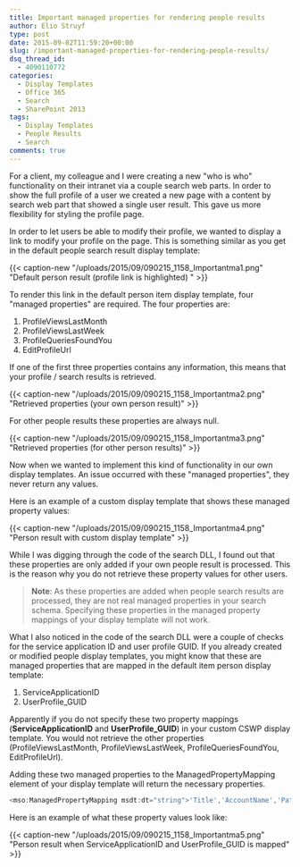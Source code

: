```yaml
---
title: Important managed properties for rendering people results
author: Elio Struyf
type: post
date: 2015-09-02T11:59:20+00:00
slug: /important-managed-properties-for-rendering-people-results/
dsq_thread_id:
  - 4090110772
categories:
  - Display Templates
  - Office 365
  - Search
  - SharePoint 2013
tags:
  - Display Templates
  - People Results
  - Search
comments: true
---
```


For a client, my colleague and I were creating a new "who is who" functionality on their intranet via a couple search web parts. In order to show the full profile of a user we created a new page with a content by search web part that showed a single user result. This gave us more flexibility for styling the profile page.

In order to let users be able to modify their profile, we wanted to display a link to modify your profile on the page. This is something similar as you get in the default people search result display template:

{{< caption-new "/uploads/2015/09/090215_1158_Importantma1.png" "Default person result (profile link is highlighted) " >}}

To render this link in the default person item display template, four "managed properties" are required. The four properties are:

1.  ProfileViewsLastMonth
2.  ProfileViewsLastWeek
3.  ProfileQueriesFoundYou
4.  EditProfileUrl

If one of the first three properties contains any information, this means that your profile / search results is retrieved.

{{< caption-new "/uploads/2015/09/090215_1158_Importantma2.png" "Retrieved properties (your own person result)" >}}

For other people results these properties are always null.

{{< caption-new "/uploads/2015/09/090215_1158_Importantma3.png" "Retrieved properties (for other person results)" >}}

Now when we wanted to implement this kind of functionality in our own display templates. An issue occurred with these "managed properties", they never return any values.

Here is an example of a custom display template that shows these managed property values:

{{< caption-new "/uploads/2015/09/090215_1158_Importantma4.png" "Person result with custom display template" >}}

While I was digging through the code of the search DLL, I found out that these properties are only added if your own people result is processed. This is the reason why you do not retrieve these property values for other users.

> **Note**: As these properties are added when people search results are processed, they are not real managed properties in your search schema. Specifying these properties in the managed property mappings of your display template will not work.

What I also noticed in the code of the search DLL were a couple of checks for the service application ID and user profile GUID. If you already created or modified people display templates, you might know that these are managed properties that are mapped in the default item person display template:

1.  ServiceApplicationID
2.  UserProfile_GUID

Apparently if you do not specify these two property mappings (**ServiceApplicationID** and **UserProfile_GUID**) in your custom CSWP display template. You would not retrieve the other properties (ProfileViewsLastMonth, ProfileViewsLastWeek, ProfileQueriesFoundYou, EditProfileUrl).

Adding these two managed properties to the ManagedPropertyMapping element of your display template will return the necessary properties.

```javascript
<mso:ManagedPropertyMapping msdt:dt="string">'Title','AccountName','Path','PictureURL','ServiceApplicationID','UserProfile_GUID'</mso:ManagedPropertyMapping>
```

Here is an example of what these property values look like:

{{< caption-new "/uploads/2015/09/090215_1158_Importantma5.png" "Person result when ServiceApplicationID and UserProfile_GUID is mapped" >}}